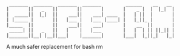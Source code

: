      _______  _______  _______  _______         ______    __   __ 
    |       ||   _   ||       ||       |       |    _ |  |  |_|  |
    |  _____||  |_|  ||    ___||    ___| ____  |   | ||  |       |
    | |_____ |       ||   |___ |   |___ |____| |   |_||_ |       |
    |_____  ||       ||    ___||    ___|       |    __  ||       |
     _____| ||   _   ||   |    |   |___        |   |  | || ||_|| |
    |_______||__| |__||___|    |_______|       |___|  |_||_|   |_|

A much safer replacement for bash rm